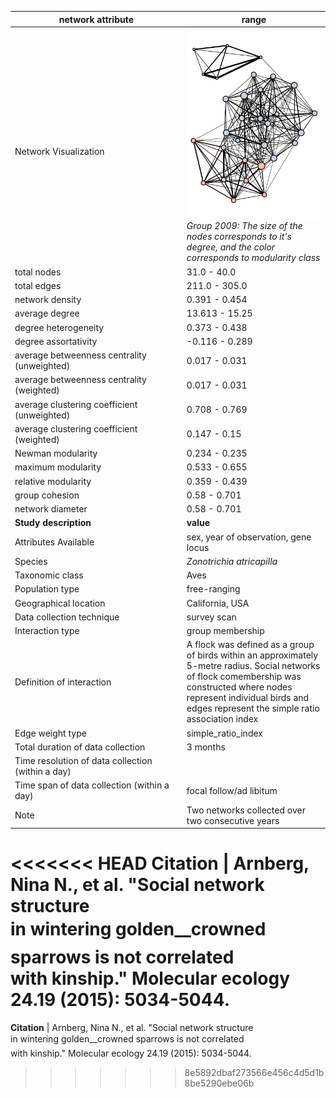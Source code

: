 network attribute|range
---|---
<img width=2500> Network Visualization | ![NetworkImage](/Networks/Network%20Visualizations/sparrow_arnberg_social_2009.png) *Group 2009: The size of the nodes corresponds to it's degree, and the color corresponds to modularity class*
total nodes|31.0 - 40.0
total edges|211.0 - 305.0
network density|0.391 - 0.454
average degree|13.613 - 15.25
degree heterogeneity|0.373 - 0.438
degree assortativity|-0.116 - 0.289
average betweenness centrality (unweighted)|0.017 - 0.031
average betweenness centrality (weighted)|0.017 - 0.031
average clustering coefficient (unweighted)|0.708 - 0.769
average clustering coefficient (weighted)|0.147 - 0.15
Newman modularity|0.234 - 0.235
maximum modularity|0.533 - 0.655
relative modularity|0.359 - 0.439
group cohesion|0.58 - 0.701
network diameter|0.58 - 0.701
**Study description**|**value**
Attributes Available|sex, year of observation, gene locus
Species|*Zonotrichia atricapilla*
Taxonomic class|Aves
Population type|free-ranging
Geographical location|California, USA
Data collection technique|survey scan
Interaction type|group membership
Definition of interaction|A flock was defined as a group of birds within an approximately 5-metre radius. Social networks of flock comembership was constructed where nodes represent individual birds and edges represent the simple ratio association index
Edge weight type|simple_ratio_index
Total duration of data collection|3 months
Time resolution of data collection (within a day)|
Time span of data collection (within a day)|focal follow/ad libitum
Note|Two networks collected over two consecutive years
<<<<<<< HEAD
**Citation** | Arnberg, Nina N., et al. "Social network structure <br> in wintering golden__crowned sparrows is not correlated <br> with kinship." Molecular ecology 24.19 (2015): 5034-5044. <br>
=======
**Citation** | Arnberg, Nina N., et al. "Social network structure <br> in wintering golden__crowned sparrows is not correlated <br> with kinship." Molecular ecology 24.19 (2015): 5034-5044. <br>
>>>>>>> 8e5892dbaf273566e456c4d5d1b8be5290ebe06b
